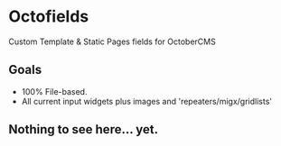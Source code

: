 # Octofields

Custom Template & Static Pages fields for OctoberCMS

## Goals
* 100% File-based.
* All current input widgets plus images and 'repeaters/migx/gridlists'

## Nothing to see here... yet.

